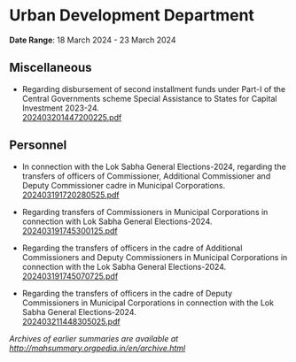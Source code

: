 # Urban Development Department

**Date Range**: 18 March 2024 - 23 March 2024


## Miscellaneous
- Regarding disbursement of second installment funds under Part-I of the Central Governments scheme Special Assistance to States for Capital Investment 2023-24.\
  [202403201447200225.pdf](https://gr.maharashtra.gov.in/Site/Upload/Government%20Resolutions/English/202403201447200225.pdf)

## Personnel
- In connection with the Lok Sabha General Elections-2024, regarding the transfers of officers of Commissioner, Additional Commissioner and Deputy Commissioner cadre in Municipal Corporations.\
  [202403191720280525.pdf](https://gr.maharashtra.gov.in/Site/Upload/Government%20Resolutions/English/202403191720280525....pdf)

- Regarding transfers of Commissioners in Municipal Corporations in connection with Lok Sabha General Elections-2024.\
  [202403191745300125.pdf](https://gr.maharashtra.gov.in/Site/Upload/Government%20Resolutions/English/202403191745300125.pdf)

- Regarding the transfers of officers in the cadre of Additional Commissioners and Deputy Commissioners in Municipal Corporations in connection with the Lok Sabha General Elections-2024.\
  [202403191745070725.pdf](https://gr.maharashtra.gov.in/Site/Upload/Government%20Resolutions/English/202403191745070725.pdf)

- Regarding the transfers of officers in the cadre of Deputy Commissioners in Municipal Corporations in connection with the Lok Sabha General Elections-2024.\
  [202403211448305025.pdf](https://gr.maharashtra.gov.in/Site/Upload/Government%20Resolutions/English/202403211448305025.pdf)


*Archives of earlier summaries are available at http://mahsummary.orgpedia.in/en/archive.html*